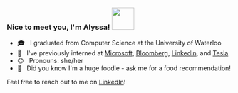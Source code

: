 <!-- <p align="center">
  <img src="https://64.media.tumblr.com/ef7d6711d5725003221f835edf723a31/tumblr_orswviR7Yb1s35qyfo1_1280.gifv" width="400">
</p> -->
### Nice to meet you, I'm Alyssa! <img src="https://media.giphy.com/media/mGcNjsfWAjY5AEZNw6/giphy.gif" width="50">
- 🎓 &nbsp; I graduated from Computer Science at the University of Waterloo
- 🌱 &nbsp; I've previously interned at [Microsoft](https://www.microsoft.com/), [Bloomberg](https://www.bloomberg.com/), [LinkedIn](https://linkedin.com), and [Tesla](https://tesla.com)
- 😊 &nbsp; Pronouns: she/her
- 🍜 &nbsp; Did you know I'm a huge foodie - ask me for a food recommendation!

Feel free to reach out to me on [LinkedIn](https://www.linkedin.com/in/alyssa-gao/)!
